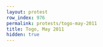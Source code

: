 ```yaml
---
layout: protest
row_index: 976
permalink: protests/togo-may-2011
title: Togo, May 2011
hidden: true
---
```

